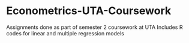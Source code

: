 # Econometrics-UTA-Coursework
Assignments done as part of semester 2 coursework at UTA
Includes R codes for linear and multiple regression models
